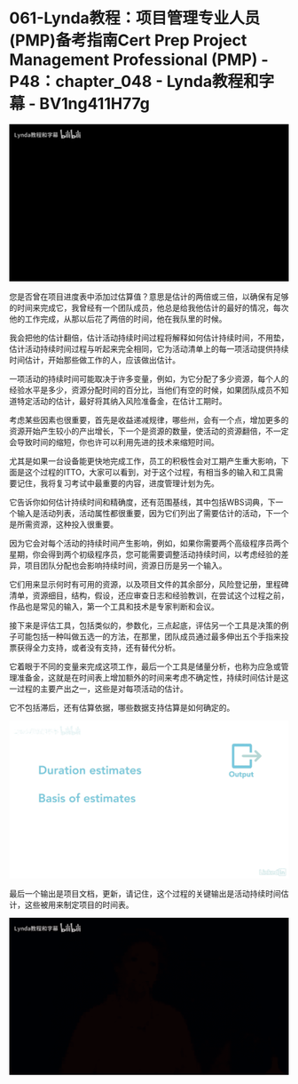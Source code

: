 # 061-Lynda教程：项目管理专业人员(PMP)备考指南Cert Prep Project Management Professional (PMP) - P48：chapter_048 - Lynda教程和字幕 - BV1ng411H77g

![](img/4a24fe8a926722e518f06998e1be948b_0.png)

您是否曾在项目进度表中添加过估算值？意思是估计的两倍或三倍，以确保有足够的时间来完成它，我曾经有一个团队成员，他总是给我他估计的最好的情况，每次他的工作完成，从那以后花了两倍的时间，他在我队里的时候。

我会把他的估计翻倍，估计活动持续时间过程将解释如何估计持续时间，不用垫，估计活动持续时间过程与听起来完全相同，它为活动清单上的每一项活动提供持续时间估计，开始那些做工作的人，应该做出估计。

一项活动的持续时间可能取决于许多变量，例如，为它分配了多少资源，每个人的经验水平是多少，资源分配时间的百分比，当他们有空的时候，如果团队成员不知道特定活动的估计，最好将其纳入风险准备金，在估计工期时。

考虑某些因素也很重要，首先是收益递减规律，哪些州，会有一个点，增加更多的资源开始产生较小的产出增长，下一个是资源的数量，使活动的资源翻倍，不一定会导致时间的缩短，你也许可以利用先进的技术来缩短时间。

尤其是如果一台设备能更快地完成工作，员工的积极性会对工期产生重大影响，下面是这个过程的ITTO，大家可以看到，对于这个过程，有相当多的输入和工具需要记住，我将复习考试中最重要的内容，进度管理计划为先。

它告诉你如何估计持续时间和精确度，还有范围基线，其中包括WBS词典，下一个输入是活动列表，活动属性都很重要，因为它们列出了需要估计的活动，下一个是所需资源，这种投入很重要。

因为它会对每个活动的持续时间产生影响，例如，如果你需要两个高级程序员两个星期，你会得到两个初级程序员，您可能需要调整活动持续时间，以考虑经验的差异，项目团队分配也会影响持续时间，资源日历是另一个输入。

它们用来显示何时有可用的资源，以及项目文件的其余部分，风险登记册，里程碑清单，资源细目，结构，假设，还应审查日志和经验教训，在尝试这个过程之前，作品也是常见的输入，第一个工具和技术是专家判断和会议。

接下来是评估工具，包括类似的，参数化，三点起底，评估另一个工具是决策的例子可能包括一种叫做五选一的方法，在那里，团队成员通过最多伸出五个手指来投票获得全力支持，或者没有支持，还有替代分析。

它着眼于不同的变量来完成这项工作，最后一个工具是储量分析，也称为应急或管理准备金，这就是在时间表上增加额外的时间来考虑不确定性，持续时间估计是这一过程的主要产出之一，这些是对每项活动的估计。

它不包括滞后，还有估算依据，哪些数据支持估算是如何确定的。

![](img/4a24fe8a926722e518f06998e1be948b_2.png)

最后一个输出是项目文档，更新，请记住，这个过程的关键输出是活动持续时间估计，这些被用来制定项目的时间表。



![](img/4a24fe8a926722e518f06998e1be948b_4.png)